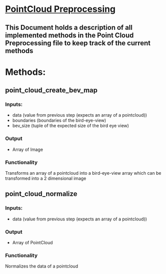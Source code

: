 #  **[PointCloud Preprocessing](../ros_2_infer/ros_2_infer/point_cloud_preprocessing.py)** 

## This Document holds a description of all implemented methods in the Point Cloud Preprocessing file to keep track of the current methods

# Methods: 


## point_cloud_create_bev_map
### Inputs:
- data (value from previous step (expects an array of a pointcloud))
- boundaries (boundaries of the bird-eye-view)
- bev_size (tuple of the expected size of the bird eye view)

### Output
- Array of Image

### Functionality
Transforms an array of a pointcloud into a bird-eye-view array which can be transformed into a 2 dimensional image

## point_cloud_normalize
### Inputs:
- data (value from previous step (expects an array of a pointcloud))

### Output
- Array of PointCloud

### Functionality
Normalizes the data of a pointcloud

